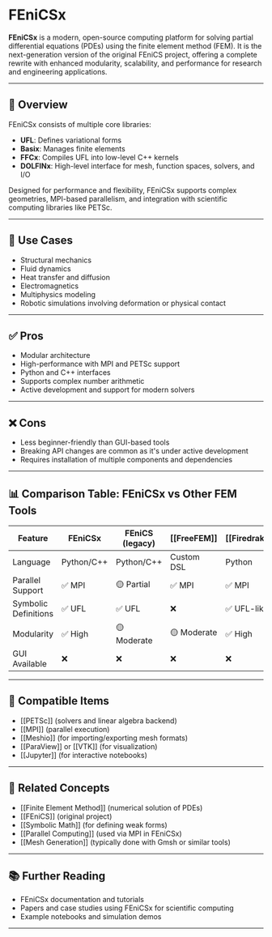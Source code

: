 # FEniCSx

**FEniCSx** is a modern, open-source computing platform for solving partial differential equations (PDEs) using the finite element method (FEM). It is the next-generation version of the original FEniCS project, offering a complete rewrite with enhanced modularity, scalability, and performance for research and engineering applications.

---

## 🧠 Overview

FEniCSx consists of multiple core libraries:
- **UFL**: Defines variational forms
- **Basix**: Manages finite elements
- **FFCx**: Compiles UFL into low-level C++ kernels
- **DOLFINx**: High-level interface for mesh, function spaces, solvers, and I/O

Designed for performance and flexibility, FEniCSx supports complex geometries, MPI-based parallelism, and integration with scientific computing libraries like PETSc.

---

## 🧰 Use Cases

- Structural mechanics  
- Fluid dynamics  
- Heat transfer and diffusion  
- Electromagnetics  
- Multiphysics modeling  
- Robotic simulations involving deformation or physical contact

---

## ✅ Pros

- Modular architecture  
- High-performance with MPI and PETSc support  
- Python and C++ interfaces  
- Supports complex number arithmetic  
- Active development and support for modern solvers

---

## ❌ Cons

- Less beginner-friendly than GUI-based tools  
- Breaking API changes are common as it's under active development  
- Requires installation of multiple components and dependencies

---

## 📊 Comparison Table: FEniCSx vs Other FEM Tools

| Feature               | FEniCSx     | FEniCS (legacy) | [[FreeFEM]]  | [[Firedrake]] | [[Elmer FEM]]|
|----------------------|-------------|------------------|--------------|---------------|--------------|
| Language             | Python/C++  | Python/C++       | Custom DSL   | Python        | GUI + Solver |
| Parallel Support     | ✅ MPI      | 🟡 Partial        | ✅ MPI        | ✅ MPI         | ✅ MPI        |
| Symbolic Definitions | ✅ UFL      | ✅ UFL            | ❌            | ✅ UFL-like    | ❌            |
| Modularity           | ✅ High     | 🟡 Moderate       | 🟡 Moderate   | ✅ High        | 🟡 Moderate   |
| GUI Available        | ❌          | ❌                | ❌            | ❌             | ✅            |

---

## 🔧 Compatible Items

- [[PETSc]] (solvers and linear algebra backend)  
- [[MPI]] (parallel execution)  
- [[Meshio]] (for importing/exporting mesh formats)  
- [[ParaView]] or [[VTK]] (for visualization)  
- [[Jupyter]] (for interactive notebooks)

---

## 🔗 Related Concepts

- [[Finite Element Method]] (numerical solution of PDEs)  
- [[FEniCS]] (original project)  
- [[Symbolic Math]] (for defining weak forms)  
- [[Parallel Computing]] (used via MPI in FEniCSx)  
- [[Mesh Generation]] (typically done with Gmsh or similar tools)

---

## 📚 Further Reading

- FEniCSx documentation and tutorials  
- Papers and case studies using FEniCSx for scientific computing  
- Example notebooks and simulation demos

---
